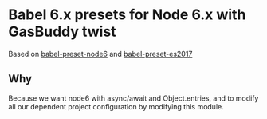 # Babel 6.x presets for Node 6.x with GasBuddy twist

Based on [babel-preset-node6](https://github.com/Salakar/babel-preset-node6) and [babel-preset-es2017](https://github.com/bettiolo/babel-preset-es2017)

## Why

Because we want node6 with async/await and Object.entries, and to modify all our dependent project configuration by modifying this module.